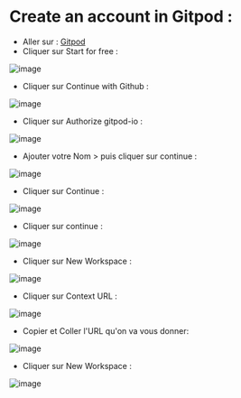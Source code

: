 # Create an account in Gitpod : 

- Aller sur : [Gitpod](https://www.gitpod.io/)
- Cliquer sur Start for free : 

![image](https://user-images.githubusercontent.com/123749462/225635172-ed9deb65-be66-4386-a900-a993a814b6d8.png)

- Cliquer sur Continue with Github : 

![image](https://user-images.githubusercontent.com/123749462/225637304-eff2de81-6739-447f-8ebe-fa1ed0009269.png)

- Cliquer sur Authorize gitpod-io :

![image](https://user-images.githubusercontent.com/123749462/225637621-65e29c37-d7ad-41fa-a6e2-ef398f6e96d6.png)

- Ajouter votre Nom > puis cliquer sur continue : 

![image](https://user-images.githubusercontent.com/123749462/225638708-270133d1-34e3-4508-9d51-2d9f7f7215b0.png)

- Cliquer sur Continue : 

![image](https://user-images.githubusercontent.com/123749462/225639253-d7df048d-f1a8-41e1-9884-aa69ef708787.png)

- Cliquer sur continue : 

![image](https://user-images.githubusercontent.com/123749462/225639739-4907dad5-f97f-43a8-b962-afc90a56e14e.png)

- Cliquer sur New Workspace : 

![image](https://user-images.githubusercontent.com/123749462/225640157-2cc63eb3-42b5-4b4d-ba45-661239f344d9.png)

- Cliquer sur Context URL :

![image](https://user-images.githubusercontent.com/123749462/225642485-cefe1ba2-d892-4a01-89c6-eb90d932db91.png)

- Copier et Coller l'URL qu'on va vous donner: 

![image](https://user-images.githubusercontent.com/123749462/225642811-59d55165-5d8c-4575-842d-0e941bae80e1.png)

- Cliquer sur New Workspace : 

![image](https://user-images.githubusercontent.com/123749462/225643474-8194aa42-3bf5-48fd-a525-2468db393483.png)

